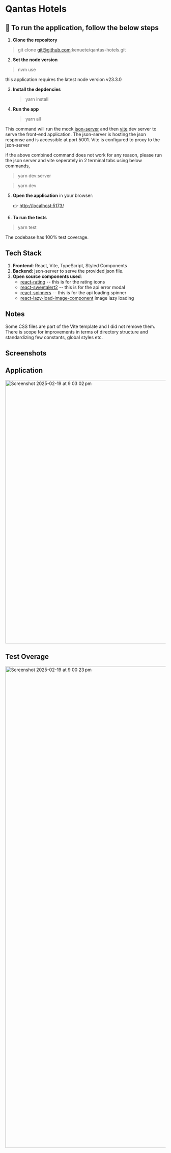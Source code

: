 # Qantas Hotels

## 🚀  To run the application, follow the below steps
1. **Clone the repository**

  > git clone git@github.com:kenuete/qantas-hotels.git

2. **Set the node version**

  > nvm use

this application requires the latest node version v23.3.0

3. **Install the depdencies**

   > yarn install

4. **Run the app**

   > yarn all 

This command will run the mock [json-server](https://www.npmjs.com/package/json-server) and then [vite](https://vite.dev/guide/) dev server to serve the front-end application. The json-server is hosting the json response and is accessible at port 5001. Vite is configured to proxy to the json-server

if the above combined command does not work for any reason, please run the json server and vite seperately in 2 terminal tabs using below commands,

  > yarn dev:server

  > yarn dev

5. **Open the application** in your browser:

   👉 [http://localhost:5173/](http://localhost:5173/)

6. **To run the tests**

  > yarn test

The codebase has 100% test coverage.

## Tech Stack

1. **Frontend**: React, Vite, TypeScript, Styled Components
2. **Backend**: json-server to serve the provided json file.
3. **Open source components used**:
   * [react-rating](https://www.npmjs.com/package/react-rating) -- this is for the rating icons
   * [react-sweetalert2](https://www.npmjs.com/package/react-sweetalert2) -- this is for the api error modal
   * [react-spinners](https://www.npmjs.com/package/react-spinners) -- this is for the api loading spinner
   * [react-lazy-load-image-component](https://www.npmjs.com/package/react-lazy-load-image-component) image lazy loading
  
## Notes

Some CSS files are part of the Vite template and I did not remove them. There is scope for improvements in terms of directory structure and standardizing few constants, global styles etc.

## Screenshots

## Application

<img width="826" alt="Screenshot 2025-02-19 at 9 03 02 pm" src="https://github.com/user-attachments/assets/f395a776-caef-4971-be0b-cdc4c22aeaea" />

## Test Overage
<img width="1511" alt="Screenshot 2025-02-19 at 9 00 23 pm" src="https://github.com/user-attachments/assets/3f67b78d-5c28-4d5e-aedd-2e4d56a32cd8" />




